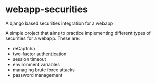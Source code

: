 # webapp-securities
A django based securities integration for a webapp

A simple project that aims to practice implementing different types of securities for a webapp. These are:
- reCaptcha
- two-factor authentication
- session timeout
- environment variables
- managing brute force attacks
- password management
